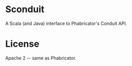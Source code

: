 # Sconduit

A Scala (and Java) interface to Phabricator's Conduit API.

# License

 Apache 2 -- same as Phabricator.
